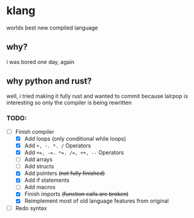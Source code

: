 # klang
worlds best new compiled language

## why?
i was bored one day, again

## why python and rust?
well, i tried making it fully rust and wanted to commit because lalrpop is interesting so only the compiler is being rewritten

### TODO:
* [ ] Finish compiler
  * [x] Add loops (only conditional while loops)
  * [x] Add `+, -. *. /` Operators
  * [x] Add `+=, -=. *=. /=, ++, --` Operators
  * [ ] Add arrays
  * [ ] Add structs
  * [x] Add pointers ~~(not fully finished)~~
  * [x] Add if statements
  * [ ] Add macros
  * [x] Finish imports ~~(function calls are broken)~~
  * [x] Reimplement most of old language features from original
* [ ] Redo syntax
